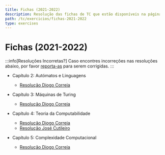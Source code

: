 ```yaml
---
title: Fichas (2021-2022)
description: Resolução das fichas de TC que estão disponíveis na página da UC (de 2021-2022).
path: /tc/exercicios/fichas-2021-2022
type: exercises
---
```


# Fichas (2021-2022)

:::info[Resoluções Incorretas?]
Caso encontres incorreções nas resoluções abaixo, por favor
[reporta-as](https://github.com/diogotcorreia/resumos-leic/issues/new/choose)
para serem corrigidas.
:::

- Capítulo 2: Autómatos e Linguagens

  - [Resolução Diogo Correia](https://drive.google.com/file/d/1zwJFXICBYJ1C1iaozoTD1cSC9j9QUaqs/view?usp=sharing)

- Capítulo 3: Máquinas de Turing

  - [Resolução Diogo Correia](https://drive.google.com/file/d/1wQgZc-57FuACRFpM7csbxIRS_zsi3Z5j/view?usp=sharing)

- Capítulo 4: Teoria da Computabilidade

  - [Resolução Diogo Correia](https://drive.google.com/file/d/1C9Ijvpz5HozRCdVaNj-eoPHIEAAzjJ2j/view)
  - [Resolução José Cutileiro](https://drive.google.com/file/d/1jSy9Rv5n53O5W2oESjORKNAwKqadeEzH/view)

- Capítulo 5: Complexidade Computacional

  - [Resolução Diogo Correia](https://drive.google.com/file/d/1ZEQTQB9gome3tpUrzz9n98P0jp-1F0ht/view)
